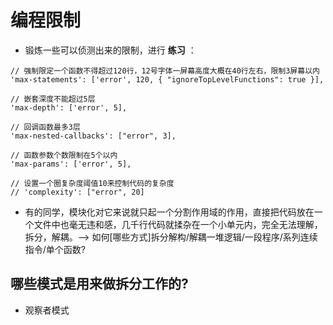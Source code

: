 # 编程限制

- 锻炼一些可以侦测出来的限制，进行 **练习** ：

```
// 强制限定一个函数不得超过120行，12号字体一屏幕高度大概在40行左右，限制3屏幕以内
'max-statements': ['error', 120, { "ignoreTopLevelFunctions": true }],

// 嵌套深度不能超过5层
'max-depth': ['error', 5],

// 回调函数最多3层
'max-nested-callbacks': ["error", 3],

// 函数参数个数限制在5个以内
'max-params': ['error', 5],

// 设置一个圈复杂度阈值10来控制代码的复杂度
// 'complexity': ["error", 20]
```

- 有的同学，模块化对它来说就只起一个分割作用域的作用，直接把代码放在一个文件中也毫无违和感，几千行代码就揉杂在一个小单元内，完全无法理解，拆分，解耦。--> 如何[哪些方式]拆分解构/解耦一堆逻辑/一段程序/系列连续指令/单个函数?

## 哪些模式是用来做拆分工作的?
  - 观察者模式
